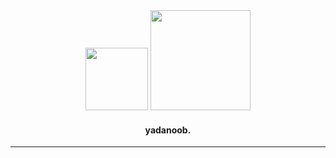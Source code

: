 <div id="header" align="center">
  <img src="https://media.giphy.com/media/v1.Y2lkPTc5MGI3NjExeGxpaWJ2Mmd5ZmFmcnZ2dnY5ajBmenMzaDh2b3JkdGZ4aGNlMTdrbiZlcD12MV9pbnRlcm5hbF9naWZfYnlfaWQmY3Q9cw/TSnyOFVBDyiD7qvOIs/giphy.gif" width="100"/>
  <img src="https://media.giphy.com/media/v1.Y2lkPTc5MGI3NjExZG1meXpiMTQxc3d0dmRxYWRxb3gxM2s1NGZhajVoanI0NmQ0a2g5NSZlcD12MV9pbnRlcm5hbF9naWZfYnlfaWQmY3Q9cw/30HVLGBEzLA7nPAO58/giphy.gif" width="160"/>
  <h4>
    yadanoob.
  </h4>
</div>

---

